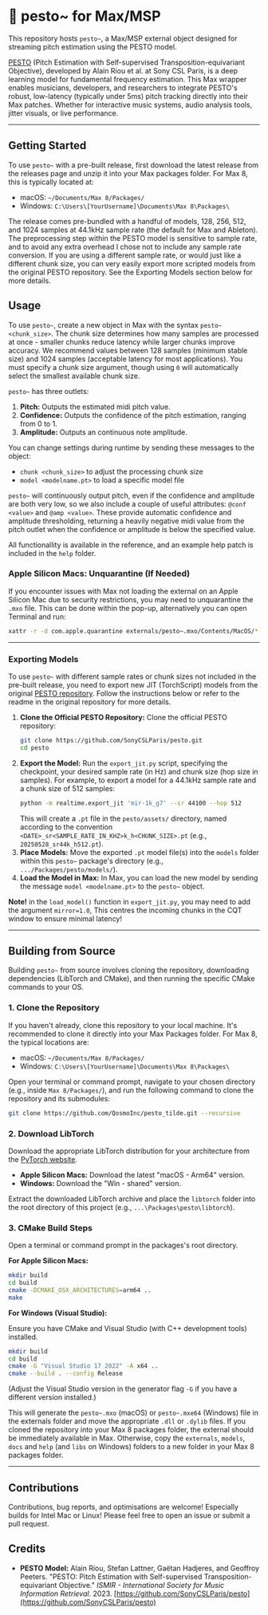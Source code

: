 # 🌿 pesto~ for Max/MSP

This repository hosts `pesto~`, a Max/MSP external object designed for streaming pitch estimation using the PESTO model. 

[PESTO](https://github.com/SonyCSLParis/pesto) (Pitch Estimation with Self-supervised Transposition-equivariant Objective), developed by Alain Riou et al. at Sony CSL Paris, is a deep learning model for fundamental frequency estimation. This Max wrapper enables musicians, developers, and researchers to integrate PESTO's robust, low-latency (typically under 5ms) pitch tracking directly into their Max patches. Whether for interactive music systems, audio analysis tools, jitter visuals, or live performance.

---

## Getting Started

To use `pesto~` with a pre-built release, first download the latest release from the releases page and unzip it into your Max packages folder. For Max 8, this is typically located at:

*   macOS: `~/Documents/Max 8/Packages/`
*   Windows: `C:\Users\[YourUsername]\Documents\Max 8\Packages\`

The release comes pre-bundled with a handful of models, 128, 256, 512, and 1024 samples at 44.1kHz sample rate (the default for Max and Ableton). The preprocessing step within the PESTO model is sensitive to sample rate, and to avoid any extra overhead I chose not to include any sample rate conversion. If you are using a different sample rate, or would just like a different chunk size, you can very easily export more scripted models from the original PESTO repository. See the Exporting Models section below for more details. 

## Usage

To use `pesto~`, create a new object in Max with the syntax `pesto~ <chunk_size>`. The chunk size determines how many samples are processed at once - smaller chunks reduce latency while larger chunks improve accuracy. We recommend values between 128 samples (minimum stable size) and 1024 samples (acceptable latency for most applications). You must specify a chunk size argument, though using `0` will automatically select the smallest available chunk size.

`pesto~` has three outlets:
1.   **Pitch:** Outputs the estimated midi pitch value.
2.   **Confidence:** Outputs the confidence of the pitch estimation, ranging from 0 to 1.
3.   **Amplitude:** Outputs an continuous note amplitude.

You can change settings during runtime by sending these messages to the object:
- `chunk <chunk_size>` to adjust the processing chunk size
- `model <modelname.pt>` to load a specific model file

`pesto~` will continuously output pitch, even if the confidence and amplitude are both very low, so we also include a couple of useful attributes: `@conf <value>` and `@amp <value>`. These provide automatic confidence and amplitude thresholding, returning a heavily negative midi value from the pitch outlet when the confidence or amplitude is below the specified value.

All functionallity is available in the reference, and an example help patch is included in the `help` folder.

### Apple Silicon Macs: Unquarantine (If Needed)

If you encounter issues with Max not loading the external on an Apple Silicon Mac due to security restrictions, you may need to unquarantine the `.mxo` file. This can be done within the pop-up, alternatively you can open Terminal and run:

```bash
xattr -r -d com.apple.quarantine externals/pesto~.mxo/Contents/MacOS/*  
```

---

### Exporting Models

To use `pesto~` with different sample rates or chunk sizes not included in the pre-built release, you need to export new JIT (TorchScript) models from the original [PESTO repository](https://github.com/SonyCSLParis/pesto). Follow the instructions below or refer to the readme in the original repository for more details.

1.  **Clone the Official PESTO Repository:**
    Clone the official PESTO repository:
    ```bash
    git clone https://github.com/SonyCSLParis/pesto.git
    cd pesto
    ```
2.  **Export the Model:**
    Run the `export_jit.py` script, specifying the checkpoint, your desired sample rate (in Hz) and chunk size (hop size in samples). For example, to export a model for a 44.1kHz sample rate and a chunk size of 512 samples:
    ```bash
    python -m realtime.export_jit 'mir-1k_g7' --sr 44100 --hop 512
    ```
    This will create a `.pt` file in the `pesto/assets/` directory, named according to the convention `<DATE>_sr<SAMPLE_RATE_IN_KHZ>k_h<CHUNK_SIZE>.pt` (e.g., `20250528_sr44k_h512.pt`).
3.  **Place Models:**
    Move the exported `.pt` model file(s) into the `models` folder within this `pesto~` package's directory (e.g., `.../Packages/pesto/models/`).
4.  **Load the Model in Max:**
    In Max, you can load the new model by sending the message `model <modelname.pt>` to the `pesto~` object.

**Note!** in the `load_model()` function in `export_jit.py`, you may need to add the argument `mirror=1.0`, This centres the incoming chunks in the CQT window to ensure minimal latency!

---

## Building from Source

Building `pesto~` from source involves cloning the repository, downloading dependencies (LibTorch and CMake), and then running the specific CMake commands to your OS.

### 1. Clone the Repository
If you haven't already, clone this repository to your local machine. It's recommended to clone it directly into your Max Packages folder. For Max 8, the typical locations are:
*   macOS: `~/Documents/Max 8/Packages/`
*   Windows: `C:\Users\[YourUsername]\Documents\Max 8\Packages\`

Open your terminal or command prompt, navigate to your chosen directory (e.g., inside `Max 8/Packages/`), and run the following command to clone the repository and its submodules:

```bash
git clone https://github.com/QosmoInc/pesto_tilde.git --recursive
```

### 2. Download LibTorch

Download the appropriate LibTorch distribution for your architecture from the [PyTorch website](https://pytorch.org/get-started/locally/).

*   **Apple Silicon Macs:** Download the latest "macOS - Arm64" version.
*   **Windows:** Download the "Win - shared" version.


Extract the downloaded LibTorch archive and place the `libtorch` folder into the root directory of this project (e.g., `...\Packages\pesto\libtorch`).

### 3. CMake Build Steps

Open a terminal or command prompt in the packages's root directory.


**For Apple Silicon Macs:**

```bash
mkdir build
cd build
cmake -DCMAKE_OSX_ARCHITECTURES=arm64 ..
make
```

**For Windows (Visual Studio):**

Ensure you have CMake and Visual Studio (with C++ development tools) installed.

```bash
mkdir build
cd build
cmake -G "Visual Studio 17 2022" -A x64 ..
cmake --build . --config Release
```
(Adjust the Visual Studio version in the generator flag `-G` if you have a different version installed.)

This will generate the `pesto~.mxo` (macOS) or `pesto~.mxe64` (Windows) file in the externals folder and move the appropriate `.dll` or `.dylib` files. If you cloned the repository into your Max 8 packages folder, the external should be immediately available in Max. Otherwise, copy the `externals`, `models`, `docs` and `help` (and `libs` on Windows) folders to a new folder in your Max 8 packages folder.

---

## Contributions

Contributions, bug reports, and optimisations are welcome! Especially builds for Intel Mac or Linux! Please feel free to open an issue or submit a pull request.

## Credits

*   **PESTO Model:**
    Alain Riou, Stefan Lattner, Gaëtan Hadjeres, and Geoffroy Peeters. "PESTO: Pitch Estimation with Self-supervised Transposition-equivariant Objective." *ISMIR - International Society for Music Information Retrieval*. 2023.
    [https://github.com/SonyCSLParis/pesto](https://github.com/SonyCSLParis/pesto)

